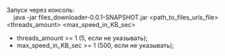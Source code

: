 Запуск через консоль:  
&nbsp;&nbsp;&nbsp; java -jar files_downloader-0.0.1-SNAPSHOT.jar <path_to_files_urls_file> <threads_amount> <max_speed_in_KB_sec>  
- threads_amount >= 1 (5, если не указывать);
- max_speed_in_KB_sec >= 1 (500, если не указывать);
